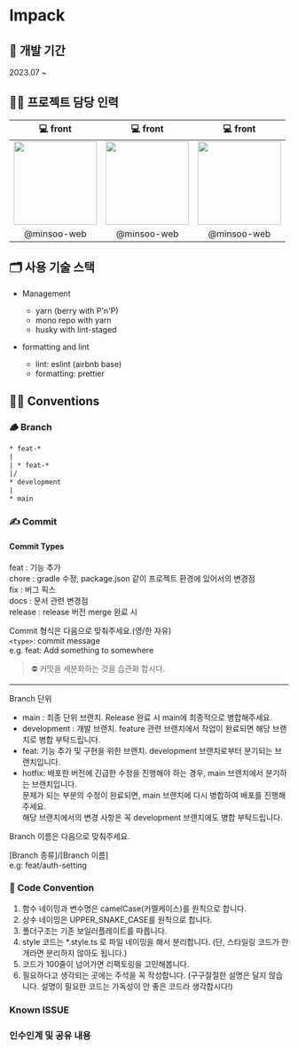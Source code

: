 # Impack

## 📆 개발 기간

2023.07 ~

## 👨‍💻 프로젝트 담당 인력

|                                                               💻 front                                                                |                                                               💻 front                                                                |                                                               💻 front                                                                |
| :-----------------------------------------------------------------------------------------------------------------------------------: | :-----------------------------------------------------------------------------------------------------------------------------------: | :-----------------------------------------------------------------------------------------------------------------------------------: |
| <a href='https://github.com/minsoo-web'><img width="150" height="150" src="https://avatars.githubusercontent.com/u/57122180?v=4"></a> | <a href='https://github.com/minsoo-web'><img width="150" height="150" src="https://avatars.githubusercontent.com/u/57122180?v=4"></a> | <a href='https://github.com/minsoo-web'><img width="150" height="150" src="https://avatars.githubusercontent.com/u/57122180?v=4"></a> |
|                                                              @minsoo-web                                                              |                                                              @minsoo-web                                                              |                                                              @minsoo-web                                                              |

## 🗂 사용 기술 스택

- Management

  - yarn (berry with P'n'P)
  - mono repo with yarn
  - husky with lint-staged

- formatting and lint

  - lint: eslint (airbnb base)
  - formatting: prettier

## 👨‍⚖️ Conventions

### 🪵 Branch

```txt
* feat-*
|
| * feat-*
|/
* development
|
* main
```

### ✍️ Commit

#### Commit Types

feat : 기능 추가  
chore : gradle 수정, package.json 같이 프로젝트 환경에 있어서의 변경점  
fix : 버그 픽스  
docs : 문서 관련 변경점  
release : release 버전 merge 완료 시

Commit 형식은 다음으로 맞춰주세요.(영/한 자유)  
`<type>`: commit message  
e.g. feat: Add something to somewhere

> ⛔️ 커밋을 세분화하는 것을 습관화 합시다.

---

Branch 단위

- main : 최종 단위 브랜치. Release 완료 시 main에 최종적으로 병합해주세요.
- development : 개발 브랜치. feature 관련 브랜치에서 작업이 완료되면 해당 브랜치로 병합 부탁드립니다.
- feat: 기능 추가 및 구현을 위한 브랜치. development 브랜치로부터 분기되는 브랜치입니다.
- hotfix: 배포한 버전에 긴급한 수정을 진행해야 하는 경우, main 브랜치에서 분기하는 브랜치입니다.  
  문제가 되는 부분의 수정이 완료되면, main 브랜치에 다시 병합하여 배포를 진행해주세요.  
  해당 브랜치에서의 변경 사항은 꼭 development 브랜치에도 병합 부탁드립니다.

Branch 이름은 다음으로 맞춰주세요.

[Branch 종류]/[Branch 이름]  
e.g: feat/auth-setting

### 📝 Code Convention

1. 함수 네이밍과 변수명은 camelCase(카멜케이스)를 원칙으로 합니다.
2. 상수 네이밍은 UPPER_SNAKE_CASE를 원칙으로 합니다.
3. 폴더구조는 기존 보일러플레이트를 따릅니다.
4. style 코드는 \*.style.ts 로 파일 네이밍을 해서 분리합니다. (단, 스타일링 코드가 한 개라면 분리하지 않아도 됩니다.)
5. 코드가 100줄이 넘어가면 리팩토링을 고민해봅니다.
6. 필요하다고 생각되는 곳에는 주석을 꼭 작성합니다. (구구절절한 설명은 달지 않습니다. 설명이 필요한 코드는 가독성이 안 좋은 코드라 생각합시다!)

### Known ISSUE

### 인수인계 및 공유 내용
